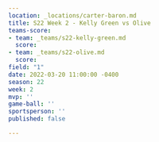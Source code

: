 ```yaml
---
location: _locations/carter-baron.md
title: S22 Week 2 - Kelly Green vs Olive
teams-score:
- team: _teams/s22-kelly-green.md
  score: 
- team: _teams/s22-olive.md
  score: 
field: "1"
date: 2022-03-20 11:00:00 -0400
season: 22
week: 2
mvp: ''
game-ball: ''
sportsperson: ''
published: false

---
```

